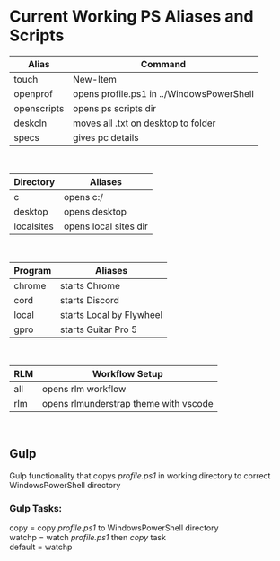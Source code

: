 # Current Working PS Aliases and Scripts

Alias | Command
------------ | -------------
touch | New-Item
openprof | opens profile.ps1 in ../WindowsPowerShell
openscripts | opens ps scripts dir
deskcln | moves all .txt on desktop to folder
specs | gives pc details

<br />

Directory | Aliases
------------ | -------------
c | opens c:/
desktop | opens desktop
localsites | opens local sites dir

<br />

Program | Aliases
------------ | -------------
chrome | starts Chrome
cord | starts Discord
local | starts Local by Flywheel
gpro | starts Guitar Pro 5

<br />

RLM | Workflow Setup
------------ | -------------
all | opens rlm workflow
rlm | opens rlmunderstrap theme with vscode

<br />

## Gulp
Gulp functionality that copys *profile.ps1* in working directory to correct WindowsPowerShell directory

### Gulp Tasks:
copy = copy *profile.ps1* to WindowsPowerShell directory<br />
watchp = watch *profile.ps1* then *copy* task<br />
default = watchp<br />